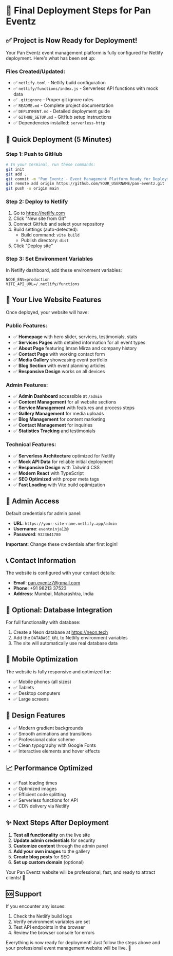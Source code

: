 # 🚀 Final Deployment Steps for Pan Eventz

## ✅ Project is Now Ready for Deployment!

Your Pan Eventz event management platform is fully configured for Netlify deployment. Here's what has been set up:

### Files Created/Updated:
- ✅ `netlify.toml` - Netlify build configuration
- ✅ `netlify/functions/index.js` - Serverless API functions with mock data
- ✅ `.gitignore` - Proper git ignore rules
- ✅ `README.md` - Complete project documentation
- ✅ `DEPLOYMENT.md` - Detailed deployment guide
- ✅ `GITHUB_SETUP.md` - GitHub setup instructions
- ✅ Dependencies installed: `serverless-http`

## 🚀 Quick Deployment (5 Minutes)

### Step 1: Push to GitHub
```bash
# In your terminal, run these commands:
git init
git add .
git commit -m "Pan Eventz - Event Management Platform Ready for Deployment"
git remote add origin https://github.com/YOUR_USERNAME/pan-eventz.git
git push -u origin main
```

### Step 2: Deploy to Netlify
1. Go to https://netlify.com
2. Click "New site from Git"
3. Connect GitHub and select your repository
4. Build settings (auto-detected):
   - Build command: `vite build`
   - Publish directory: `dist`
5. Click "Deploy site"

### Step 3: Set Environment Variables
In Netlify dashboard, add these environment variables:
```
NODE_ENV=production
VITE_API_URL=/.netlify/functions
```

## 🎯 Your Live Website Features

Once deployed, your website will have:

### Public Features:
- ✅ **Homepage** with hero slider, services, testimonials, stats
- ✅ **Services Pages** with detailed information for all event types
- ✅ **About Page** featuring Imran Mirza and company history
- ✅ **Contact Page** with working contact form
- ✅ **Media Gallery** showcasing event portfolio
- ✅ **Blog Section** with event planning articles
- ✅ **Responsive Design** works on all devices

### Admin Features:
- ✅ **Admin Dashboard** accessible at `/admin`
- ✅ **Content Management** for all website sections
- ✅ **Service Management** with features and process steps
- ✅ **Gallery Management** for media uploads
- ✅ **Blog Management** for content marketing
- ✅ **Contact Management** for inquiries
- ✅ **Statistics Tracking** and testimonials

### Technical Features:
- ✅ **Serverless Architecture** optimized for Netlify
- ✅ **Mock API Data** for reliable initial deployment
- ✅ **Responsive Design** with Tailwind CSS
- ✅ **Modern React** with TypeScript
- ✅ **SEO Optimized** with proper meta tags
- ✅ **Fast Loading** with Vite build optimization

## 🔑 Admin Access

Default credentials for admin panel:
- **URL**: `https://your-site-name.netlify.app/admin`
- **Username**: `eventninja12@`
- **Password**: `9323641780`

**Important**: Change these credentials after first login!

## 📞 Contact Information

The website is configured with your contact details:
- **Email**: pan.eventz7@gmail.com
- **Phone**: +91 98213 37523
- **Address**: Mumbai, Maharashtra, India

## 🔧 Optional: Database Integration

For full functionality with database:
1. Create a Neon database at https://neon.tech
2. Add the `DATABASE_URL` to Netlify environment variables
3. The site will automatically use real database data

## 📱 Mobile Optimization

The website is fully responsive and optimized for:
- ✅ Mobile phones (all sizes)
- ✅ Tablets
- ✅ Desktop computers
- ✅ Large screens

## 🎨 Design Features

- ✅ Modern gradient backgrounds
- ✅ Smooth animations and transitions
- ✅ Professional color scheme
- ✅ Clean typography with Google Fonts
- ✅ Interactive elements and hover effects

## 📈 Performance Optimized

- ✅ Fast loading times
- ✅ Optimized images
- ✅ Efficient code splitting
- ✅ Serverless functions for API
- ✅ CDN delivery via Netlify

## ✨ Next Steps After Deployment

1. **Test all functionality** on the live site
2. **Update admin credentials** for security
3. **Customize content** through the admin panel
4. **Add your own images** to the gallery
5. **Create blog posts** for SEO
6. **Set up custom domain** (optional)

Your Pan Eventz website will be professional, fast, and ready to attract clients! 🎉

## 🆘 Support

If you encounter any issues:
1. Check the Netlify build logs
2. Verify environment variables are set
3. Test API endpoints in the browser
4. Review the browser console for errors

Everything is now ready for deployment! Just follow the steps above and your professional event management website will be live. 🚀